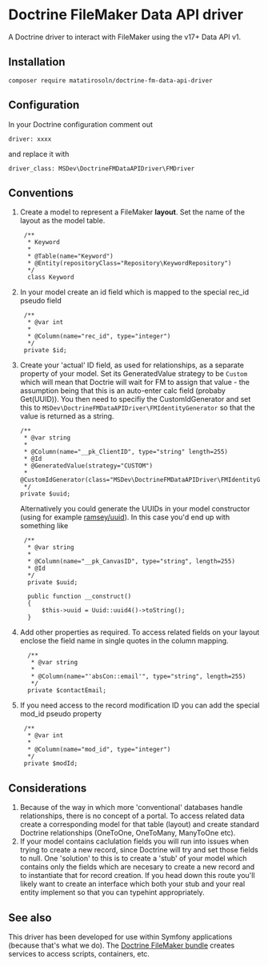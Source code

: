 # Doctrine FileMaker Data API driver #

A Doctrine driver to interact with FileMaker using the v17+ Data API v1.

## Installation ##

    composer require matatirosoln/doctrine-fm-data-api-driver
        
## Configuration ##
    
In your Doctrine configuration comment out 

    driver: xxxx
and replace it with

    driver_class: MSDev\DoctrineFMDataAPIDriver\FMDriver
    
## Conventions ##

1. Create a model to represent a FileMaker **layout**. Set the name of the layout as the model table.
    
        /**
         * Keyword
         *
         * @Table(name="Keyword")
         * @Entity(repositoryClass="Repository\KeywordRepository")
         */
         class Keyword
            
2. In your model create an id field which is mapped to the special rec_id pseudo field

        /**
         * @var int
         *
         * @Column(name="rec_id", type="integer")
         */
        private $id;
     
3. Create your 'actual' ID field, as used for relationships, as a separate property of your model. Set its GeneratedValue strategy to be `Custom` which will mean that Doctrie will wait for FM to assign that value - the assumption being that this is an auto-enter calc field (probaby Get(UUID)). You then need to specifiy the CustomIdGenerator and set this to `MSDev\DoctrineFMDataAPIDriver\FMIdentityGenerator` so that the value is returned as a string.  
   
       /**
        * @var string
        *
        * @Column(name="__pk_ClientID", type="string" length=255)
        * @Id
        * @GeneratedValue(strategy="CUSTOM")
        * @CustomIdGenerator(class="MSDev\DoctrineFMDataAPIDriver\FMIdentityGenerator")
        */
       private $uuid;
       
   Alternatively you could generate the UUIDs in your model constructor (using for example [ramsey/uuid](https://github.com/ramsey/uuid)). In this case you'd end up with something like
   
        /**
         * @var string
         *
         * @Column(name="__pk_CanvasID", type="string", length=255)
         * @Id
         */
         private $uuid;
         
         public function __construct()
         {
             $this->uuid = Uuid::uuid4()->toString();
         }
       
4. Add other properties as required. To access related fields on your layout enclose the field name in single quotes in the column mapping.
     
         /**
          * @var string
          *
          * @Column(name="'absCon::email'", type="string", length=255)
          */
         private $contactEmail;

5. If you need access to the record modification ID you can add the special mod_id pseudo property

        /**
         * @var int
         *
         * @Column(name="mod_id", type="integer")
         */
        private $modId;
        

## Considerations ##

1. Because of the way in which more 'conventional' databases handle relationships, there is no concept of a portal. To access related data create a corresponding model for that table (layout) and create standard Doctrine relationships (OneToOne, OneToMany, ManyToOne etc).
2. If your model contains caclulation fields you will run into issues when trying to create a new record, since Doctrine will try and set those fields to null. One 'solution' to this is to create a 'stub' of your model which contains only the fields which are necesary to create a new record and to instantiate that for record creation. If you head down this route you'll likely want to create an interface which both your stub and your real entity implement so that you can typehint appropriately.
 
## See also ##
 
This driver has been developed for use within Symfony applications (because that's what we do). The [Doctrine FileMaker bundle](https://github.com/matatirosolutions/doctrine-filemaker-driver-bundle "Doctrine FileMaker bundle") creates services to access scripts, containers, etc. 